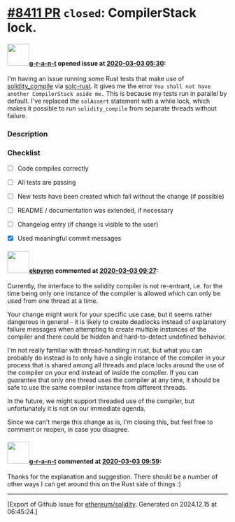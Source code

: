 # [\#8411 PR](https://github.com/ethereum/solidity/pull/8411) `closed`: CompilerStack lock.

#### <img src="https://avatars.githubusercontent.com/u/32600263?u=9a70c1883dc401b550bb71af6f49d44672f8a6e4&v=4" width="50">[g-r-a-n-t](https://github.com/g-r-a-n-t) opened issue at [2020-03-03 05:30](https://github.com/ethereum/solidity/pull/8411):

I'm having an issue running some Rust tests that make use of [solidity_compile](https://github.com/ethereum/solidity/blob/develop/libsolc/libsolc.cpp#L131) via [solc-rust](https://github.com/axic/solc-rust). It gives me the error `You shall not have another CompilerStack aside me.` This is because my tests run in parallel by default. I've replaced the `solAssert` statement with a while lock, which makes it possible to run `solidity_compile` from separate threads without failure.

<!--### Your checklist for this pull request

Please review the [guidelines for contributing](http://solidity.readthedocs.io/en/latest/contributing.html) to this repository.

Please also note that this project is released with a [Contributor Code of Conduct](CONDUCT.md). By participating in this project you agree to abide by its terms.
-->

### Description

<!--
Please explain the changes you made here.

Thank you for your help!
-->

### Checklist
- [ ] Code compiles correctly
- [ ] All tests are passing
- [ ] New tests have been created which fail without the change (if possible)
- [ ] README / documentation was extended, if necessary
- [ ] Changelog entry (if change is visible to the user)
- [x] Used meaningful commit messages


#### <img src="https://avatars.githubusercontent.com/u/1347491?v=4" width="50">[ekpyron](https://github.com/ekpyron) commented at [2020-03-03 09:27](https://github.com/ethereum/solidity/pull/8411#issuecomment-593851354):

Currently, the interface to the solidity compiler is not re-entrant, i.e. for the time being only one instance of the compiler is allowed which can only be used from one thread at a time.

Your change might work for your specific use case, but it seems rather dangerous in general - it is likely to create deadlocks instead of explanatory failure messages when attempting to create multiple instances of the compiler and there could be hidden and hard-to-detect undefined behavior.

I'm not really familiar with thread-handling in rust, but what you can probably do instead is to only have a single instance of the compiler in your process that is shared among all threads and place locks around the use of the compiler on your end instead of inside the compiler. If you can guarantee that only one thread uses the compiler at any time, it should be safe to use the same compiler instance from different threads.

In the future, we might support threaded use of the compiler, but unfortunately it is not on our immediate agenda.

Since we can't merge this change as is, I'm closing this, but feel free to comment or reopen, in case you disagree.

#### <img src="https://avatars.githubusercontent.com/u/32600263?u=9a70c1883dc401b550bb71af6f49d44672f8a6e4&v=4" width="50">[g-r-a-n-t](https://github.com/g-r-a-n-t) commented at [2020-03-03 09:59](https://github.com/ethereum/solidity/pull/8411#issuecomment-593865740):

Thanks for the explanation and suggestion. There should be a number of other ways I can get around this on the Rust side of things :)


-------------------------------------------------------------------------------



[Export of Github issue for [ethereum/solidity](https://github.com/ethereum/solidity). Generated on 2024.12.15 at 06:45:24.]
